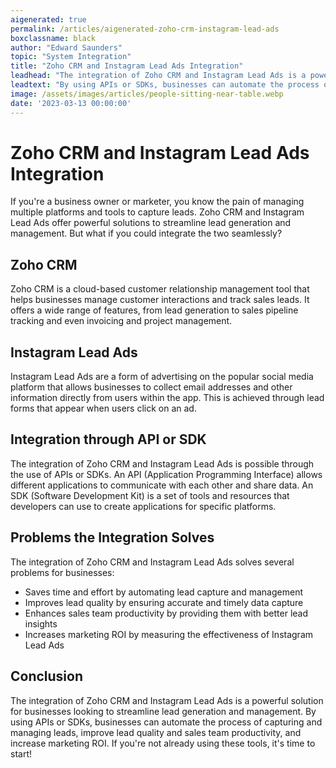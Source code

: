 ```yaml
---
aigenerated: true
permalink: /articles/aigenerated-zoho-crm-instagram-lead-ads
boxclassname: black
author: "Edward Saunders"
topic: "System Integration"
title: "Zoho CRM and Instagram Lead Ads Integration"
leadhead: "The integration of Zoho CRM and Instagram Lead Ads is a powerful solution for businesses looking to streamline lead generation and management"
leadtext: "By using APIs or SDKs, businesses can automate the process of capturing and managing leads, improve lead quality and sales team productivity, and increase marketing ROI. If you're not already using these tools, it's time to start!"
image: /assets/images/articles/people-sitting-near-table.webp
date: '2023-03-13 00:00:00'
---
```

<div class="arttext">    <h1>Zoho CRM and Instagram Lead Ads Integration</h1>
    <p>If you're a business owner or marketer, you know the pain of managing multiple platforms and tools to capture leads. Zoho CRM and Instagram Lead Ads offer powerful solutions to streamline lead generation and management. But what if you could integrate the two seamlessly?</p>
    <h2>Zoho CRM</h2>
    <p>Zoho CRM is a cloud-based customer relationship management tool that helps businesses manage customer interactions and track sales leads. It offers a wide range of features, from lead generation to sales pipeline tracking and even invoicing and project management.</p>
    <h2>Instagram Lead Ads</h2>
    <p>Instagram Lead Ads are a form of advertising on the popular social media platform that allows businesses to collect email addresses and other information directly from users within the app. This is achieved through lead forms that appear when users click on an ad.</p>
    <h2>Integration through API or SDK</h2>
    <p>The integration of Zoho CRM and Instagram Lead Ads is possible through the use of APIs or SDKs. An API (Application Programming Interface) allows different applications to communicate with each other and share data. An SDK (Software Development Kit) is a set of tools and resources that developers can use to create applications for specific platforms.</p>
    <h2>Problems the Integration Solves</h2>
    <p>The integration of Zoho CRM and Instagram Lead Ads solves several problems for businesses:</p>
    <ul>
      <li>Saves time and effort by automating lead capture and management</li>
      <li>Improves lead quality by ensuring accurate and timely data capture</li>
      <li>Enhances sales team productivity by providing them with better lead insights</li>
      <li>Increases marketing ROI by measuring the effectiveness of Instagram Lead Ads</li>
    </ul>
    <h2>Conclusion</h2>
    <p>The integration of Zoho CRM and Instagram Lead Ads is a powerful solution for businesses looking to streamline lead generation and management. By using APIs or SDKs, businesses can automate the process of capturing and managing leads, improve lead quality and sales team productivity, and increase marketing ROI. If you're not already using these tools, it's time to start!</p>
</div>